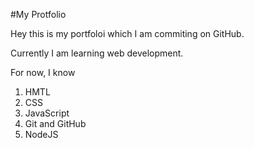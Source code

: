 #My Protfolio

Hey this is my portfoloi which I am commiting on GitHub.

Currently I am learning web development.

For now, I know
1. HMTL
1. CSS
1. JavaScript
1. Git and GitHub
1. NodeJS